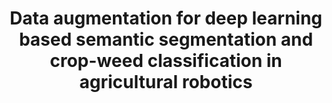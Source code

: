 ---
title: Data augmentation for deep learning based semantic segmentation and crop-weed classification in agricultural robotics
collection: publications
permalink: /publications/Data augmentation for deep learning based semantic segmentation and crop-weed classification in agricultural robotics
citation: D Su, H Kong, Y Qiao, S Sukkarieh Computers and Electronics in Agriculture 190, 106418
---